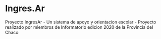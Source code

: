 # Ingres.Ar

Proyecto IngresAr - Un sistema de apoyo y orientacion escolar -
Proyecto realizado por miembros de Informatorio edicion 2020 
de la Provincia del Chaco
